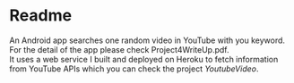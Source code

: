 # Readme
An Android app searches one random video in YouTube with you keyword.  
For the detail of the app please check Project4WriteUp.pdf.  
It uses a web service I built and deployed on Heroku to fetch information from YouTube APIs which you can check the project _YoutubeVideo_.  
